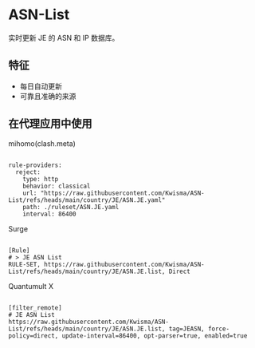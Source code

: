 
# ASN-List

实时更新 JE 的 ASN 和 IP 数据库。

## 特征

- 每日自动更新
- 可靠且准确的来源

## 在代理应用中使用

mihomo(clash.meta)

<pre><code class="language-javascript">
rule-providers:
  reject:
    type: http
    behavior: classical
    url: "https://raw.githubusercontent.com/Kwisma/ASN-List/refs/heads/main/country/JE/ASN.JE.yaml"
    path: ./ruleset/ASN.JE.yaml
    interval: 86400
</code></pre>

Surge

<pre><code class="language-javascript">
[Rule]
# > JE ASN List
RULE-SET, https://raw.githubusercontent.com/Kwisma/ASN-List/refs/heads/main/country/JE/ASN.JE.list, Direct
</code></pre>

Quantumult X

<pre><code class="language-javascript">
[filter_remote]
# JE ASN List
https://raw.githubusercontent.com/Kwisma/ASN-List/refs/heads/main/country/JE/ASN.JE.list, tag=JEASN, force-policy=direct, update-interval=86400, opt-parser=true, enabled=true
</code></pre>
